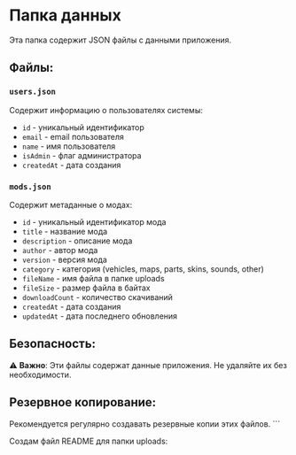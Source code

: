 # Папка данных

Эта папка содержит JSON файлы с данными приложения.

## Файлы:

### `users.json`
Содержит информацию о пользователях системы:
- `id` - уникальный идентификатор
- `email` - email пользователя
- `name` - имя пользователя
- `isAdmin` - флаг администратора
- `createdAt` - дата создания

### `mods.json`
Содержит метаданные о модах:
- `id` - уникальный идентификатор мода
- `title` - название мода
- `description` - описание мода
- `author` - автор мода
- `version` - версия мода
- `category` - категория (vehicles, maps, parts, skins, sounds, other)
- `fileName` - имя файла в папке uploads
- `fileSize` - размер файла в байтах
- `downloadCount` - количество скачиваний
- `createdAt` - дата создания
- `updatedAt` - дата последнего обновления

## Безопасность:

⚠️ **Важно**: Эти файлы содержат данные приложения. Не удаляйте их без необходимости.

## Резервное копирование:

Рекомендуется регулярно создавать резервные копии этих файлов.
\`\`\`

Создам файл README для папки uploads:
